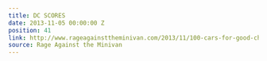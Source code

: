 ```yaml
---
title: DC SCORES
date: 2013-11-05 00:00:00 Z
position: 41
link: http://www.rageagainsttheminivan.com/2013/11/100-cars-for-good-charity-highlight-dc.html
source: Rage Against the Minivan
---
```


